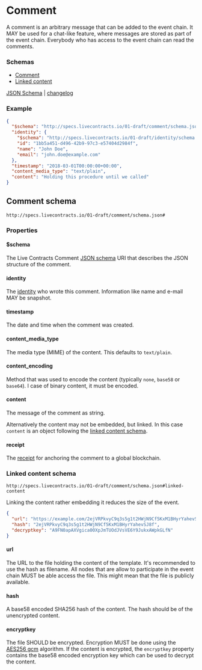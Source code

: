 # Comment

A comment is an arbitrary message that can be added to the event chain. It MAY be used for a chat-like feature, where
messages are stored as part of the event chain. Everybody who has access to the event chain can read the comments.

### Schemas

* [Comment](#comment-schema)
* [Linked content](#linked-content-schema)

[JSON Schema](schema.json) | [changelog](changelog.md)

### Example

```json
{
  "$schema": "http://specs.livecontracts.io/01-draft/comment/schema.json#",
  "identity": {
    "$schema": "http://specs.livecontracts.io/01-draft/identity/schema.json#",
    "id": "1bb5a451-d496-42b9-97c3-e57404d2984f",
    "name": "John Doe",
    "email": "john.doe@example.com"
  },
  "timestamp": "2018-03-01T00:00:00+00:00",
  "content_media_type": "text/plain",
  "content": "Holding this procedure until we called"
}
```

## Comment schema

`http://specs.livecontracts.io/01-draft/comment/schema.json#`

### Properties

#### $schema

The Live Contracts Comment [JSON schema](http://json-schema.org) URI that describes the JSON structure of the comment.

#### identity

The [identity](../identity/) who wrote this comment. Information like name and e-mail MAY be snapshot.

#### timestamp

The date and time when the comment was created.

#### content\_media\_type

The media type (MIME) of the content. This defaults to `text/plain`.

#### content\_encoding

Method that was used to encode the content (typically `none`, `base58` or `base64`). I case of binary content, it must
be encoded.

#### content

The message of the comment as string.

Alternatively the content may not be embedded, but linked. In this case `content` is an object following the
[linked content schema](#linked-content-schema).

#### receipt

The [receipt](../event-chain/README.md#receipt-schema) for anchoring the comment to a global blockchain.

### Linked content schema

`http://specs.livecontracts.io/01-draft/comment/schema.json#linked-content`

Linking the content rather embedding it reduces the size of the event.

```json
{
  "url": "https://example.com/2ejVRPkvyC9q3s5g1t2HWjN9Cf5KxM1BHyrYahevSJ8f.html",
  "hash": "2ejVRPkvyC9q3s5g1t2HWjN9Cf5KxM1BHyrYahevSJ8f",
  "decryptkey": "A9FN0apAXVgica00XpJmTUOdJVsVE6Y9JukxAWpkGLfN"
}
```

#### url

The URL to the file holding the content of the template. It's recommended to use the hash as filename. All nodes that
are allow to participate in the event chain MUST be able access the file. This might mean that the file is publicly
available.

#### hash

A base58 encoded SHA256 hash of the content. The hash should be of the unencrypted content.

#### encryptkey

The file SHOULD be encrypted. Encryption MUST be done using the [AES256 gcm](../cryptography.md#symmetric-encryption)
algorithm. If the content is encrypted, the `encryptkey` property contains the base58 encoded encryption key which can
be used to decrypt the content.
